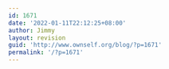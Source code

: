 ```yaml
---
id: 1671
date: '2022-01-11T22:12:25+08:00'
author: Jimmy
layout: revision
guid: 'http://www.ownself.org/blog/?p=1671'
permalink: '/?p=1671'
---
```


